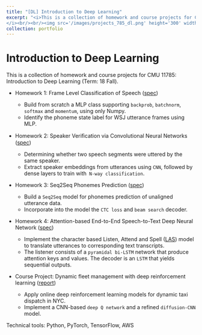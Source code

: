 ```yaml
---
title: "[DL] Introduction to Deep Learning"
excerpt: "<i>This is a collection of homework and course projects for CMU 11785: Introduction to Deep Learning (Term: 18 Fall).
</i><br/><br/><img src='/images/projects_785_dl.png' height='300' width='500'>"
collection: portfolio
---
```


Introduction to Deep Learning
======

This is a collection of homework and course projects for CMU 11785: Introduction to Deep Learning (Term: 18 Fall).
* Homework 1: Frame Level Classification of Speech ([spec](https://www.kaggle.com/c/11-785hw1p2-f18))
  * Build from scratch a MLP class supporting `backprob`, `batchnorm`, `softmax` and `momentum`, using only Numpy.
  * Identify the phoneme state label for WSJ utterance frames using MLP.

* Homework 2: Speaker Veriﬁcation via Convolutional Neural Networks ([spec](https://ycruan.github.io/files/785_hw2_spec.pdf))
  * Determining whether two speech segments were uttered by the same speaker.
  * Extract speaker embeddings from utterances using `CNN`, followed by dense layers to train with` N-way classification`.

* Homework 3: Seq2Seq Phonemes Prediction ([spec](https://www.kaggle.com/c/Fall-11-785-homework-3-part-2))
  * Build a `Seq2Seq` model for phonemes prediction of unaligned utterance data.
  * Incorporate into the model the `CTC loss` and `beam search` decoder.

* Homework 4: Attention-based End-to-End Speech-to-Text Deep Neural Network ([spec](https://ycruan.github.io/files/785_hw4_spec.pdf))
  * Implement the character based Listen, Attend and Spell ([LAS](https://arxiv.org/abs/1508.01211)) model to translate utterances to corresponding text transcripts.
  * The listener consists of a `pyramidal bi-LSTM` network that produce attention keys and values. The decoder is an `LSTM` that 
    yields sequential outputs.

* Course Project: Dynamic fleet management with deep reinforcement learning ([report](https://ycruan.github.io/files/785_proj_report.pdf))
  * Apply online deep reinforcement learning models for dynamic taxi dispatch in NYC.
  * Implement a CNN-based `deep Q network` and a refined `diffusion-CNN` model.

Technical tools: Python, PyTorch, TensorFlow, AWS